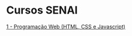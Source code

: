 # Cursos SENAI

[1 - Programação Web (HTML, CSS e Javascript)](https://github.com/Aluno7/CursoProgramacaoWebHtmlCssJavascript)
